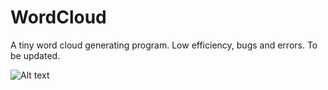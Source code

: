 # WordCloud
A tiny word cloud generating program. Low efficiency, bugs and errors. To be updated.

![Alt text](/Images/WordCould_Red.png")
